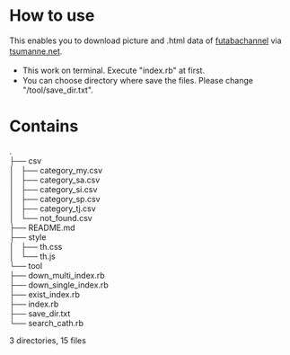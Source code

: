 # How to use
This enables you to download picture and .html data of [futabachannel](https://www.2chan.net/) via [tsumanne.net](https://tsumanne.net/).　　
- This work on terminal. Execute "index.rb" at first.　　
- You can choose directory where save the files. Please change "/tool/save_dir.txt".
# Contains
.  
├── csv  
│   ├── category_my.csv  
│   ├── category_sa.csv  
│   ├── category_si.csv  
│   ├── category_sp.csv  
│   ├── category_tj.csv  
│   └── not_found.csv  
├── README.md  
├── style  
│   ├── th.css  
│   └── th.js  
└── tool  
    ├── down_multi_index.rb  
    ├── down_single_index.rb  
    ├── exist_index.rb  
    ├── index.rb  
    ├── save_dir.txt  
    └── search_cath.rb  
 
3 directories, 15 files  
